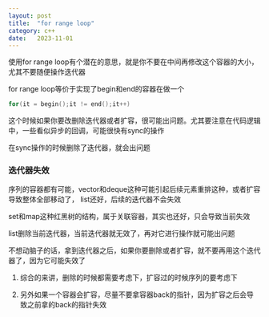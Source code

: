 ```yaml
---
layout: post
title:  "for range loop"
category: c++
date:   2023-11-01
---
```


使用for range loop有个潜在的意思，就是你不要在中间再修改这个容器的大小，尤其不要随便操作迭代器

for range loop等价于实现了begin和end的容器在做一个

```cpp
for(it = begin();it != end();it++)
```

这个时候如果你要改删除迭代器或者扩容，很可能出问题。尤其要注意在代码逻辑中，一些看似异步的回调，可能很快有sync的操作

在sync操作的时候删除了迭代器，就会出问题

### 迭代器失效

序列的容器都有可能，vector和deque这种可能引起后续元素重排这种，或者扩容导致整体全部移动了， list还好，后续的迭代器不会失效

set和map这种红黑树的结构，属于关联容器，其实也还好，只会导致当前失效

list删除当前迭代器，当前迭代器就无效了，再对它进行操作就可能出问题

不想动脑子的话，拿到迭代器之后，如果你要删除或者扩容，就不要再用这个迭代器了，因为它可能失效了

1. 综合的来讲，删除的时候都需要考虑下，扩容过的时候序列的要考虑下

2. 另外如果一个容器会扩容，尽量不要拿容器back的指针，因为扩容之后会导致之前拿的back的指针失效
